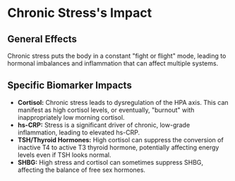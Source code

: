 # Chronic Stress's Impact

## General Effects
Chronic stress puts the body in a constant "fight or flight" mode, leading to hormonal imbalances and inflammation that can affect multiple systems.

## Specific Biomarker Impacts
- **Cortisol:** Chronic stress leads to dysregulation of the HPA axis. This can manifest as high cortisol levels, or eventually, "burnout" with inappropriately low morning cortisol.
- **hs-CRP:** Stress is a significant driver of chronic, low-grade inflammation, leading to elevated hs-CRP.
- **TSH/Thyroid Hormones:** High cortisol can suppress the conversion of inactive T4 to active T3 thyroid hormone, potentially affecting energy levels even if TSH looks normal.
- **SHBG:** High stress and cortisol can sometimes suppress SHBG, affecting the balance of free sex hormones.
